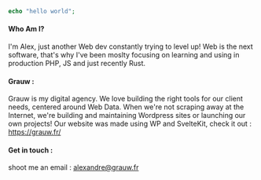 ```php
echo "hello world";
```

#### Who Am I? 

I'm Alex, just another Web dev constantly trying to level up! Web is the next software, that's why I've been moslty focusing on learning and using in production PHP, JS and just recently Rust.  

#### Grauw :

Grauw is my digital agency. We love building the right tools for our client needs, centered around Web Data. When we're not scraping away at the Internet, we're building and maintaining Wordpress sites or launching our own projects! Our website was made using WP and SvelteKit, check it out : https://grauw.fr/

#### Get in touch :

shoot me an email : alexandre@grauw.fr




